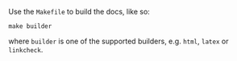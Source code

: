 Use the `Makefile` to build the docs, like so:
```shell
make builder
```
where `builder` is one of the supported builders, e.g. `html`, `latex` or `linkcheck`.
